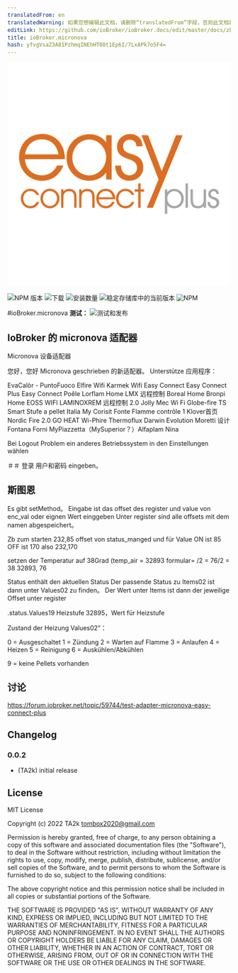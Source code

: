```yaml
---
translatedFrom: en
translatedWarning: 如果您想编辑此文档，请删除“translatedFrom”字段，否则此文档将再次自动翻译
editLink: https://github.com/ioBroker/ioBroker.docs/edit/master/docs/zh-cn/adapterref/iobroker.micronova/README.md
title: ioBroker.micronova
hash: yfvgVsaZ3A81PzhmqINEhHT08t1Ep6I/7LxAPk7o5F4=
---
```

![标识](../../../en/adapterref/iobroker.micronova/admin/micronova.png)

![NPM 版本](https://img.shields.io/npm/v/iobroker.micronova.svg)
![下载](https://img.shields.io/npm/dm/iobroker.micronova.svg)
![安装数量](https://iobroker.live/badges/micronova-installed.svg)
![稳定存储库中的当前版本](https://iobroker.live/badges/micronova-stable.svg)
![NPM](https://nodei.co/npm/iobroker.micronova.png?downloads=true)

#ioBroker.micronova
**测试：** ![测试和发布](https://github.com/TA2k/ioBroker.micronova/workflows/Test%20and%20Release/badge.svg)

## IoBroker 的 micronova 适配器
Micronova 设备适配器

您好，您好 Micronova geschrieben 的新适配器。
Unterstütze 应用程序：

EvaCalòr - PuntoFuoco Elfire Wifi Karmek Wifi Easy Connect Easy Connect Plus Easy Connect Poêle Lorflam Home LMX 远程控制 Boreal Home Bronpi Home EOSS WIFI LAMINOXREM 远程控制 2.0 Jolly Mec Wi Fi Globe-fire TS Smart Stufe a pellet Italia My Corisit Fonte Flamme contrôle 1 Klover首页 Nordic Fire 2.0 GO HEAT Wi-Phire Thermoflux Darwin Evolution Moretti 设计 Fontana Forni MyPiazzetta（MySuperior？）Alfaplam Nina

Bei Logout Problem ein anderes Betriebssystem in den Einstellungen wählen

＃＃ 登录
用户和密码 eingeben。

## **斯图恩**
Es gibt setMethod。 Eingabe ist das offset des register und value von enc_val oder eignen Wert einggeben Unter register sind alle offsets mit dem namen abgespeichert。

Zb zum starten 232,85 offset von status_manged und für Value ON ist 85 OFF ist 170 also 232,170

setzen der Temperatur auf 38Grad (temp_air = 32893 formular= /2 = 76/2 = 38 32893, 76

Status enthält den aktuellen Status Der passende Status zu Items02 ist dann unter Values02 zu finden。 Der Wert unter Items ist dann der jeweilige Offset unter register

.status.Values19 Heizstufe 32895，Wert für Heizstufe

Zustand der Heizung Values02”：

0 = Ausgeschaltet 1 = Zündung 2 = Warten auf Flamme 3 = Anlaufen 4 = Heizen 5 = Reinigung 6 = Auskühlen/Abkühlen

9 = keine Pellets vorhanden

## 讨论
https://forum.iobroker.net/topic/59744/test-adapter-micronova-easy-connect-plus

## Changelog

### 0.0.2

- (TA2k) initial release

## License

MIT License

Copyright (c) 2022 TA2k <tombox2020@gmail.com>

Permission is hereby granted, free of charge, to any person obtaining a copy
of this software and associated documentation files (the "Software"), to deal
in the Software without restriction, including without limitation the rights
to use, copy, modify, merge, publish, distribute, sublicense, and/or sell
copies of the Software, and to permit persons to whom the Software is
furnished to do so, subject to the following conditions:

The above copyright notice and this permission notice shall be included in all
copies or substantial portions of the Software.

THE SOFTWARE IS PROVIDED "AS IS", WITHOUT WARRANTY OF ANY KIND, EXPRESS OR
IMPLIED, INCLUDING BUT NOT LIMITED TO THE WARRANTIES OF MERCHANTABILITY,
FITNESS FOR A PARTICULAR PURPOSE AND NONINFRINGEMENT. IN NO EVENT SHALL THE
AUTHORS OR COPYRIGHT HOLDERS BE LIABLE FOR ANY CLAIM, DAMAGES OR OTHER
LIABILITY, WHETHER IN AN ACTION OF CONTRACT, TORT OR OTHERWISE, ARISING FROM,
OUT OF OR IN CONNECTION WITH THE SOFTWARE OR THE USE OR OTHER DEALINGS IN THE
SOFTWARE.